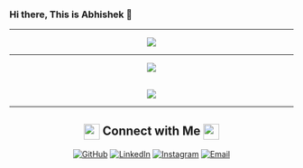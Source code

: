 ### Hi there, This is Abhishek 👋

<div align="center">
<hr>
<!-- Most Used Languages -->
<a href="https://github.com/abhishek-badmaliya/" >
  <img src="https://github-readme-stats.vercel.app/api/top-langs/?username=abhishek-badmaliya&&show_icons=true&theme=blueberry" />
</a>

<hr>

<!-- Github Stats -->
<a href="https://github.com/abhishek-badmaliya/" >
  <img src="https://github-readme-stats.vercel.app/api?username=abhishek-badmaliya&theme=blueberry&show_icons=true" />
</a><br><br>

<!-- Profile Views -->
[<img src="https://komarev.com/ghpvc/?username=abhishek-badmaliya&label=Total Profile Views&color=89ddff&style=flat" />](https://github.com/abhishek-badmaliya)
<hr>

<!-- Connect With Me -->
<h2> 
  <img src="https://emojis.slackmojis.com/emojis/images/1579216111/7550/pikachu_wave.gif?1579216111" align="center" width="28" /> 
  Connect with Me 
  <img src="https://emojis.slackmojis.com/emojis/images/1579216111/7550/pikachu_wave.gif?1579216111" align="center" width="28" />
</h2>

<a href="https://github.com/Abhishek-Badmaliya"><img alt="GitHub" src="https://img.shields.io/badge/GitHub-Abhishek%20Badmaliya-89ddff?style=for-the-badge&logo=github"></a>
<a href="https://www.linkedin.com/in/abhishek-badmaliya-010"><img alt="LinkedIn" src="https://img.shields.io/badge/LinkedIn-Abhishek%20Badmaliya-89ddff?style=for-the-badge&logo=linkedin"></a>
<a href="https://www.instagram.com/abhi.baddy/"><img alt="Instagram" src="https://img.shields.io/badge/Instagram-Abhishek-89ddff?style=for-the-badge&logo=instagram"></a>
<a href="mailto:abbaddy812@gmail.com"><img alt="Email" src="https://img.shields.io/badge/Email-abbaddy812@gmail.com-89ddff?style=for-the-badge&logo=gmail"></a>

</div>

<!--
**Abhishek-Badmaliya/Abhishek-Badmaliya** is a ✨ _special_ ✨ repository because its `README.md` (this file) appears on your GitHub profile.

Here are some ideas to get you started:

- 🔭 I’m currently working on ...
- 🌱 I’m currently learning ...
- 👯 I’m looking to collaborate on ...
- 🤔 I’m looking for help with ...
- 💬 Ask me about ...
- 📫 How to reach me: ...
- 😄 Pronouns: ...
- ⚡ Fun fact: ...
-->
